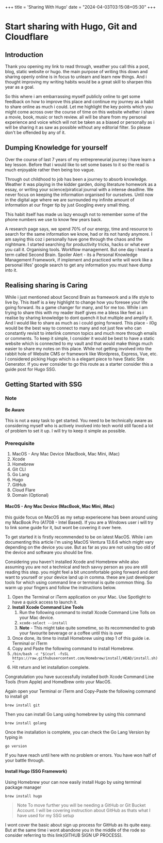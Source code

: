 +++
title = 'Sharing With Hugo'
date = "2024-04-03T03:15:08+05:30"
+++

# Start sharing with Hugo, Git and Cloudflare

## Introduction

Thank you opening my link to read through, weather you call this a post, blog, static website or hugo. the main purpose of writing this down and sharing openly online is in focus to unlearn and learn new things. And i thought improving my writing habits would be a great skill to sharpen this year as a goal. 

<!--more-->

So this where i am embarrassing myself publicly online to get some feedback on how to improve this place and continue my journey as a habit to share online as much i could. Let me highlight the key points which you might come across over the course of time on this website whether i share a movie, book, music or tech review. all will be share from my personal experience and voice which will not be taken as a biased or personally as i will be sharing it as saw as possible without any editorial filter. So please don't be offended by any of it.

## Dumping Knowledge for yourself
Over the course of last 7 years of my entrepreneurial journey i have learn a key lesson. Before that i would like to set some bases to it so the read is much enjoyable rather then being too vague.

Through out childhood to job has been a journey to absorb knowledge. Weather it was playing in the kidder garden, doing literature homework as a essay, or writing your science/piratical journal with a intense deadline. We never focus on keeping the information organised for ourselves. Until now in the digital age where we are surrounded my infinite amount of information at our finger tip by just Googling every small thing. 

This habit itself has made us lazy enough not to remember some of the phone numbers we use to know few years back.

A research page says, we spend 70% of our energy, time and resource to search for the same information we know, had or its not handy anymore. I am saying this coz i personally have gone through the chaos and the nightmare. I started searching for productivity tricks, hacks or what ever you call it. Organising tools. Workflow management. But one day i heard a term called Second Brain. Spoiler Alert - its a Personal Knowledge Management Framework, if implement and practiced write will work like a personal lifes' google search to get any information you must have dump into it.

## Realising sharing is Caring 

While i just mentioned about Second Brain as framework and a life style to live by. This itself is a key highlight to change how you foresee your life going forward. Its a game changer for many, and for me too. While i am trying to share this with my reader itself gives me a bless like feel as i realise by sharing knowledge to dont quench it but multiple and amplify it. And I would like to share as much as i could going forward. This place - il0g would be the best way to connect to many and not just few who can constantly revisit to interlink common topics and much more through emails or comments. To keep it simple, I consider it would be best to have a static website which is connected to my vault and that would make things much easier to share my notes on this place. While not getting involved into the rabbit hole of Website CMS or framework like Wordpress, Express, Vue, etc. I considered picking Hugo which is a elegant piece to have Static Site Generator. If you ever consider to go this route as a starter consider this a guide post for Hugo SSG.

## Getting Started with SSG

### Note
#### Be Aware
This is not a easy task to get started. You need to be technically aware as considering myself who is actively involved into tech world still faced a lot of problem to set it up. I will try to keep it simple as possible.

### Prerequisite
1. MacOS - Any Mac Device (MacBook, Mac Mini, iMac)
2. Xcode
3. Homebrew
4. Git CLI
5. Go Lang
6. Hugo
7. GitHub
8. Cloud Flare
9. Domain (Optional)

#### MacOS - Any Mac Device (MacBook, Mac Mini, iMac)
this guide focus on MacOS as my setup experiecene has been around using my MacBook Pro (A1708 - Intel Based). If you are a Windows user i will try to link some guide for it, but wont be covering it over here.

To get started it is firstly recommended to be on latest MacOS. While i am documenting this article i'm using MacOS Ventura 13.6.6 which might vary depending on the device you use. But as far as you are not using too old of the device and software you should be fine.

Considering you haven't installed Xcode and Homebrew while also assuming you are not a technical and tech savvy person as you are still reading this step. you might feel a bit uncomfortable going forward and dont want to yourself or your device land up in comma. these are just developer tools for which using command line or terminal is quite common thing. So warm up your fingers and follow the instructions below.

1.  Open the Terminal or iTerm application on your Mac. Use Spotlight to have a quick access to launch it.
2. **Install Xcode Command Line Tools** 
	1. Run the following command to install Xcode Command Line Tolls on your Mac device.
	2. ``` xcode-select --install ```
	3. **Note** - This might take quite sometime, so its recommended to grab your favourite beverage or a coffee until this is over 
3. Once done, its time to install Homebrew using step 1 of this guide i.e. Terminal or iTerm
4. Copy and Paste the following command to install Homebrew.
5. ``` /bin/bash -c "$(curl -fsSL https://raw.githubusercontent.com/Homebrew/install/HEAD/install.sh)" ```
6. Hit return and let installation complete.

Congratulation you have successfully installed both Xcode Command Line Tools (from Apple) and HomeBrew onto your MacOS.

Again open your Terminal or iTerm and Copy-Paste the following command to install git 

``` brew install git ``` 

Then you can install Go Lang using homebrew by using this command

``` brew install golang ``` 

Once the installation is complete, you can check the Go Lang Version by typing in

``` go version ``` 

If you have reach until here with no problem or errors. You have won half of your battle through.


#### Install Hugo (SSG Framework)

Using Homebrew your can now easily install Hugo by using terminal package manager

``` brew install hugo ``` 


> Note 
> To move further you will be needing a GitHub or Git Bucket Account. I will be covering instruction about GitHub as thats what I have used for my SSG setup

I wont cover the basic about sign up process for GitHub as its quite easy. But at the same time i wont abandone you in the middle of the rode so consider referring to this link(GITHUB SIGN UP PROCESS).

